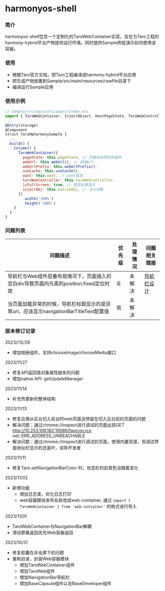 # harmonyos-shell
### 简介
harmonyos-shell包含一个定制化的TaroWebContainer实现，旨在为Taro工程的harmony-hybrid平台产物提供运行环境。同时提供Sample例程演示如何使用该容器。

### 使用
- 根据Taro官方文档，把Taro工程编译成harmony-hybrid平台应用
- 把生成产物放置到Sample/src/main/resources/rawfile目录下
- 编译运行Sample应用

### 使用示例
```js
// Sample/src/main/ets/pages/Index.ets
import { TaroWebContainer, InjectObject, HostPageState, TaroWebController } from '@ohos/web-container';
...
@Entry(storage)
@Component
struct TaroMpharmonySample {
  ...
  build() {
    Column() {
      TaroWebContainer({
        pageState: this.pageState, // 页面状态同步到组件
        webUrl: this.webUrl(), // 初始Url
        webUrlPrefix: this.webUrlPrefix(),
        useCache: this.useCache(),
        want: this.want, // want信息
        taroWebController: this.taroWebController,
        isFullScreen: true, // 是否全屏显示
        injectObj: this.nativeObj, // 注入对象
      })
        .width('100%')
        .height('100%')
    }
  }
}
```

### 问题列表
| 问题描述 | 优先级 | 处理情况 | 问题相关链接                     |
| ------- | ------ | -------- |----------------------------|
| 导航栏与Web组件层叠布局情况下，页面插入的空白div导致页面内元素的position:fixed定位时效 | `高` | 未解决 | [导航栏设计](./design/导航栏设计.md) |
| 当页面加载异常的时候，导航栏标题显示的是异常url，应该显示navigationBarTitleText配置值 | 低 |  未解决 ||



### 版本修订记录
2023//12/26
- 增加相册组件，支持chooseImage/chooseMedia接口

2023/11/27
- 修复API返回值对象属性缺失的问题
- 增加native API: getUpdateManager

2023/11/14
- 补充热更新的整体结构

2023/11/13
- 修复应用从后台切入前台时web页面没停留在切入后台前的页面的问题
- 解决问题：通过chrome://inspect进行调试的页面出现GET http://10.253.108.182:10086/favicon.ico net::ERR_ADDRESS_UNREACHABLE
- 解决问题：通过chrome://inspect进行调试的页面，使用内置资源，但调试界面地址栏显示的还是IP，误导开发者

2023/11/11
 - 修复Taro.setNavigationBarColor 时，状态栏的前景色没跟着变化

2023/11/02
 - 新增功能
   - 增加日志类，优化日志打印
   - web容器模块发布名称改成web-container, 通过 `import { TaroWebContainer } from 'web-container'` 的格式进行导入

2023/11/01
- TaroWebContainer与NavigationBar解耦
- 滑动屏幕返回优先Web容器返回

2023/10/31
- 修复胶囊在非全屏下的问题 
- 重构目录，封装Web容器模块
   - 增加TaroWebContainer组件
   - 增加TaroWeb组件
   - 增加NavigationBar导航栏
   - 增加BaseCapsule组件以及BaseDeveloper组件
